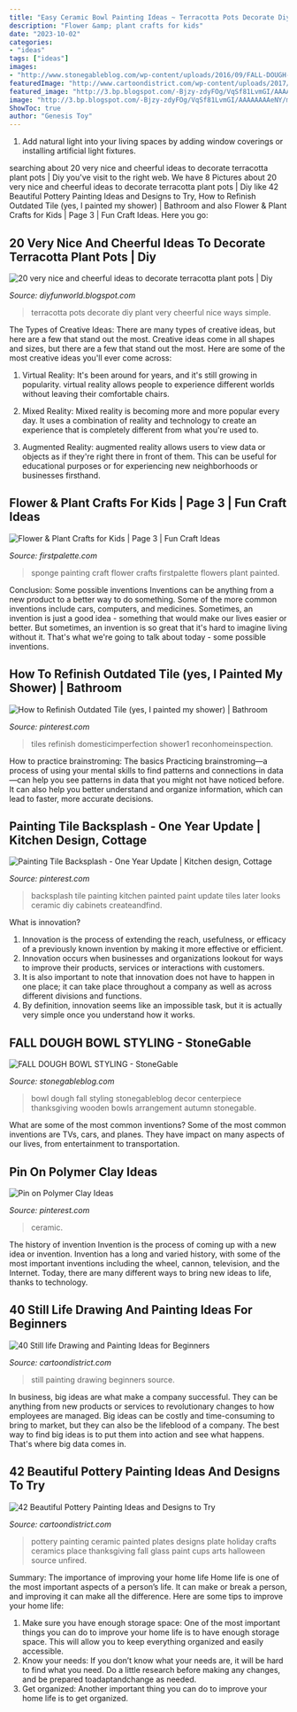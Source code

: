 ```yaml
---
title: "Easy Ceramic Bowl Painting Ideas ~ Terracotta Pots Decorate Diy Plant Very Cheerful Nice Ways Simple"
description: "Flower &amp; plant crafts for kids"
date: "2023-10-02"
categories:
- "ideas"
tags: ["ideas"]
images:
- "http://www.stonegableblog.com/wp-content/uploads/2016/09/FALL-DOUGH-BOWL-STYLING-TITLE-PAGE-stonegableblog-2.jpg"
featuredImage: "http://www.cartoondistrict.com/wp-content/uploads/2017/06/Still-life-Drawing-and-Painting-Ideas-for-Beginners00006.jpeg"
featured_image: "http://3.bp.blogspot.com/-Bjzy-zdyFOg/VqSf81LvmGI/AAAAAAAAeNY/mvfINORoCV8/s1600/ideas+to+decorate+terracotta+plant+pots3.jpg"
image: "http://3.bp.blogspot.com/-Bjzy-zdyFOg/VqSf81LvmGI/AAAAAAAAeNY/mvfINORoCV8/s1600/ideas+to+decorate+terracotta+plant+pots3.jpg"
ShowToc: true
author: "Genesis Toy"
---
```



1. Add natural light into your living spaces by adding window coverings or installing artificial light fixtures.

	

		
searching about 20 very nice and cheerful ideas to decorate terracotta plant pots | Diy you've visit to the right web. We have 8 Pictures about 20 very nice and cheerful ideas to decorate terracotta plant pots | Diy like 42 Beautiful Pottery Painting Ideas and Designs to Try, How to Refinish Outdated Tile (yes, I painted my shower) | Bathroom and also Flower &amp; Plant Crafts for Kids | Page 3 | Fun Craft Ideas. Here you go:
		
    
## 20 Very Nice And Cheerful Ideas To Decorate Terracotta Plant Pots | Diy

<img loading=lazy src="http://3.bp.blogspot.com/-Bjzy-zdyFOg/VqSf81LvmGI/AAAAAAAAeNY/mvfINORoCV8/s1600/ideas+to+decorate+terracotta+plant+pots3.jpg" onerror="this.onerror=null;this.src='https://tse2.mm.bing.net/th?id=OIP.J6X9MLfPaTXpFE7TcXrLHQHaKh&amp;pid=15.1';" alt="20 very nice and cheerful ideas to decorate terracotta plant pots | Diy">

_Source: diyfunworld.blogspot.com_

>terracotta pots decorate diy plant very cheerful nice ways simple. 

	

The Types of Creative Ideas: There are many types of creative ideas, but here are a few that stand out the most.
Creative ideas come in all shapes and sizes, but there are a few that stand out the most. Here are some of the most creative ideas you'll ever come across:
1. Virtual Reality: It's been around for years, and it's still growing in popularity. virtual reality allows people to experience different worlds without leaving their comfortable chairs.

2. Mixed Reality: Mixed reality is becoming more and more popular every day. It uses a combination of reality and technology to create an experience that is completely different from what you're used to.

3. Augmented Reality: augmented reality allows users to view data or objects as if they're right there in front of them. This can be useful for educational purposes or for experiencing new neighborhoods or businesses firsthand.


    
## Flower &amp; Plant Crafts For Kids | Page 3 | Fun Craft Ideas

<img loading=lazy src="https://www.firstpalette.com/images/craft-mainpic/spongepainting-garden.jpg" onerror="this.onerror=null;this.src='https://tse1.mm.bing.net/th?id=OIP.gT3E5m2Qt67vyNEBUlAhIwHaE8&amp;pid=15.1';" alt="Flower &amp; Plant Crafts for Kids | Page 3 | Fun Craft Ideas">

_Source: firstpalette.com_

>sponge painting craft flower crafts firstpalette flowers plant painted. 

	

Conclusion: Some possible inventions
Inventions can be anything from a new product to a better way to do something. Some of the more common inventions include cars, computers, and medicines. Sometimes, an invention is just a good idea - something that would make our lives easier or better. But sometimes, an invention is so great that it's hard to imagine living without it. That's what we're going to talk about today - some possible inventions.

    
## How To Refinish Outdated Tile (yes, I Painted My Shower) | Bathroom

<img loading=lazy src="https://i.pinimg.com/736x/53/99/33/539933662b15df4ae2a5111aa1e1a427.jpg" onerror="this.onerror=null;this.src='https://tse1.mm.bing.net/th?id=OIP.hC2AEU5-_QCvhehycBGO4AAAAA&amp;pid=15.1';" alt="How to Refinish Outdated Tile (yes, I painted my shower) | Bathroom">

_Source: pinterest.com_

>tiles refinish domesticimperfection shower1 reconhomeinspection. 

	

How to practice brainstroming: The basics
Practicing brainstroming—a process of using your mental skills to find patterns and connections in data—can help you see patterns in data that you might not have noticed before. It can also help you better understand and organize information, which can lead to faster, more accurate decisions.

    
## Painting Tile Backsplash - One Year Update | Kitchen Design, Cottage

<img loading=lazy src="https://i.pinimg.com/736x/13/ab/4a/13ab4a0c86e1a9b98f0e8aee3ef7134d.jpg" onerror="this.onerror=null;this.src='https://tse4.mm.bing.net/th?id=OIP.dSjsCdic73fWQkqWu0eOFwAAAA&amp;pid=15.1';" alt="Painting Tile Backsplash - One Year Update | Kitchen design, Cottage">

_Source: pinterest.com_

>backsplash tile painting kitchen painted paint update tiles later looks ceramic diy cabinets createandfind. 

	

What is innovation?
1. Innovation is the process of extending the reach, usefulness, or efficacy of a previously known invention by making it more effective or efficient.
2. Innovation occurs when businesses and organizations lookout for ways to improve their products, services or interactions with customers.
3. It is also important to note that innovation does not have to happen in one place; it can take place throughout a company as well as across different divisions and functions.
4. By definition, innovation seems like an impossible task, but it is actually very simple once you understand how it works.

    
## FALL DOUGH BOWL STYLING - StoneGable

<img loading=lazy src="http://www.stonegableblog.com/wp-content/uploads/2016/09/FALL-DOUGH-BOWL-STYLING-TITLE-PAGE-stonegableblog-2.jpg" onerror="this.onerror=null;this.src='https://tse4.mm.bing.net/th?id=OIP.QZU2K2TsZkyI4TNj0HqqYgHaLA&amp;pid=15.1';" alt="FALL DOUGH BOWL STYLING - StoneGable">

_Source: stonegableblog.com_

>bowl dough fall styling stonegableblog decor centerpiece thanksgiving wooden bowls arrangement autumn stonegable. 

	

What are some of the most common inventions?
Some of the most common inventions are TVs, cars, and planes. They have impact on many aspects of our lives, from entertainment to transportation.

    
## Pin On Polymer Clay Ideas

<img loading=lazy src="https://i.pinimg.com/736x/a9/33/5b/a9335b8f5e9c212258e4769e12468437.jpg" onerror="this.onerror=null;this.src='https://tse3.mm.bing.net/th?id=OIP.or9ARAc5tSqP59RDZz7ENwHaHa&amp;pid=15.1';" alt="Pin on Polymer Clay Ideas">

_Source: pinterest.com_

>ceramic. 

	

The history of invention
Invention is the process of coming up with a new idea or invention. Invention has a long and varied history, with some of the most important inventions including the wheel, cannon, television, and the Internet. Today, there are many different ways to bring new ideas to life, thanks to technology.

    
## 40 Still Life Drawing And Painting Ideas For Beginners

<img loading=lazy src="http://www.cartoondistrict.com/wp-content/uploads/2017/06/Still-life-Drawing-and-Painting-Ideas-for-Beginners00006.jpeg" onerror="this.onerror=null;this.src='https://tse1.mm.bing.net/th?id=OIP.sztqsdqvv6_tEMJ6nAv7VAHaLB&amp;pid=15.1';" alt="40 Still life Drawing and Painting Ideas for Beginners">

_Source: cartoondistrict.com_

>still painting drawing beginners source. 

	

In business, big ideas are what make a company successful. They can be anything from new products or services to revolutionary changes to how employees are managed. Big ideas can be costly and time-consuming to bring to market, but they can also be the lifeblood of a company. The best way to find big ideas is to put them into action and see what happens. That's where big data comes in.

    
## 42 Beautiful Pottery Painting Ideas And Designs To Try

<img loading=lazy src="http://www.cartoondistrict.com/wp-content/uploads/2017/08/Pottery-Painting-Ideas-and-Designs5.jpg" onerror="this.onerror=null;this.src='https://tse1.mm.bing.net/th?id=OIP.PcyVxVjc6MI24QHk7FFBNQHaJ6&amp;pid=15.1';" alt="42 Beautiful Pottery Painting Ideas and Designs to Try">

_Source: cartoondistrict.com_

>pottery painting ceramic painted plates designs plate holiday crafts ceramics place thanksgiving fall glass paint cups arts halloween source unfired. 

	

Summary: The importance of improving your home life
Home life is one of the most important aspects of a person’s life. It can make or break a person, and improving it can make all the difference. Here are some tips to improve your home life: 
1. Make sure you have enough storage space: One of the most important things you can do to improve your home life is to have enough storage space. This will allow you to keep everything organized and easily accessible. 
2. Know your needs: If you don’t know what your needs are, it will be hard to find what you need. Do a little research before making any changes, and be prepared toadaptandchange as needed. 
3. Get organized: Another important thing you can do to improve your home life is to get organized.

